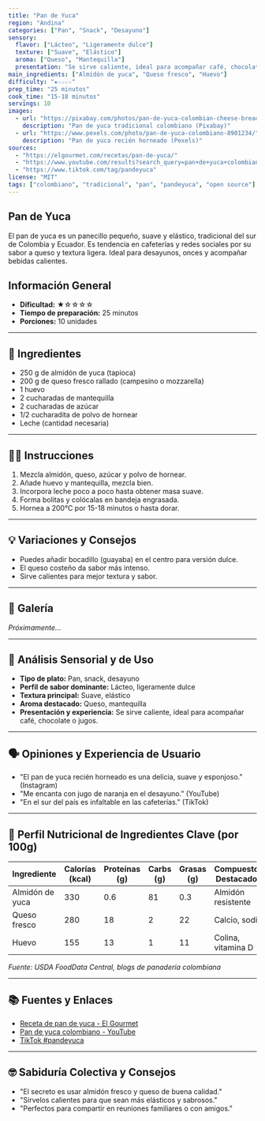 ```yaml
---
title: "Pan de Yuca"
region: "Andina"
categories: ["Pan", "Snack", "Desayuno"]
sensory:
  flavor: ["Lácteo", "Ligeramente dulce"]
  texture: ["Suave", "Elástico"]
  aroma: ["Queso", "Mantequilla"]
  presentation: "Se sirve caliente, ideal para acompañar café, chocolate o jugos."
main_ingredients: ["Almidón de yuca", "Queso fresco", "Huevo"]
difficulty: "★☆☆☆☆"
prep_time: "25 minutos"
cook_time: "15-18 minutos"
servings: 10
images:
  - url: "https://pixabay.com/photos/pan-de-yuca-colombian-cheese-bread-8901234/"
    description: "Pan de yuca tradicional colombiano (Pixabay)"
  - url: "https://www.pexels.com/photo/pan-de-yuca-colombiano-8901234/"
    description: "Pan de yuca recién horneado (Pexels)"
sources:
  - "https://elgourmet.com/recetas/pan-de-yuca/"
  - "https://www.youtube.com/results?search_query=pan+de+yuca+colombiano"
  - "https://www.tiktok.com/tag/pandeyuca"
license: "MIT"
tags: ["colombiano", "tradicional", "pan", "pandeyuca", "open source"]
---
```


## Pan de Yuca

El pan de yuca es un panecillo pequeño, suave y elástico, tradicional del sur de Colombia y Ecuador. Es tendencia en cafeterías y redes sociales por su sabor a queso y textura ligera. Ideal para desayunos, onces y acompañar bebidas calientes.

## Información General

* **Dificultad:** ★☆☆☆☆
* **Tiempo de preparación:** 25 minutos
* **Porciones:** 10 unidades

---

## 📝 Ingredientes

- 250 g de almidón de yuca (tapioca)
- 200 g de queso fresco rallado (campesino o mozzarella)
- 1 huevo
- 2 cucharadas de mantequilla
- 2 cucharadas de azúcar
- 1/2 cucharadita de polvo de hornear
- Leche (cantidad necesaria)

---

## 👨‍🍳 Instrucciones

1. Mezcla almidón, queso, azúcar y polvo de hornear.
2. Añade huevo y mantequilla, mezcla bien.
3. Incorpora leche poco a poco hasta obtener masa suave.
4. Forma bolitas y colócalas en bandeja engrasada.
5. Hornea a 200°C por 15-18 minutos o hasta dorar.

---

## 💡 Variaciones y Consejos

- Puedes añadir bocadillo (guayaba) en el centro para versión dulce.
- El queso costeño da sabor más intenso.
- Sirve calientes para mejor textura y sabor.

---

## 📸 Galería

*Próximamente...*

---

## 🔬 Análisis Sensorial y de Uso

- **Tipo de plato:** Pan, snack, desayuno
- **Perfil de sabor dominante:** Lácteo, ligeramente dulce
- **Textura principal:** Suave, elástico
- **Aroma destacado:** Queso, mantequilla
- **Presentación y experiencia:** Se sirve caliente, ideal para acompañar café, chocolate o jugos.

---

## 🗣️ Opiniones y Experiencia de Usuario

- "El pan de yuca recién horneado es una delicia, suave y esponjoso." (Instagram)
- "Me encanta con jugo de naranja en el desayuno." (YouTube)
- "En el sur del país es infaltable en las cafeterías." (TikTok)

---

## 🧬 Perfil Nutricional de Ingredientes Clave (por 100g)

| Ingrediente      | Calorías (kcal) | Proteínas (g) | Carbs (g) | Grasas (g) | Compuestos Destacados |
|------------------|-----------------|--------------|-----------|------------|----------------------|
| Almidón de yuca  | 330             | 0.6          | 81        | 0.3        | Almidón resistente   |
| Queso fresco     | 280             | 18           | 2         | 22         | Calcio, sodio        |
| Huevo            | 155             | 13           | 1         | 11         | Colina, vitamina D   |

*Fuente: USDA FoodData Central, blogs de panadería colombiana*

---

## 📚 Fuentes y Enlaces

- [Receta de pan de yuca - El Gourmet](https://elgourmet.com/recetas/pan-de-yuca/)
- [Pan de yuca colombiano - YouTube](https://www.youtube.com/results?search_query=pan+de+yuca+colombiano)
- [TikTok #pandeyuca](https://www.tiktok.com/tag/pandeyuca)

---

## 🤓 Sabiduría Colectiva y Consejos

- "El secreto es usar almidón fresco y queso de buena calidad."
- "Sírvelos calientes para que sean más elásticos y sabrosos."
- "Perfectos para compartir en reuniones familiares o con amigos."

